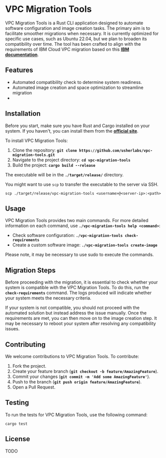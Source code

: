 # **VPC Migration Tools**

VPC Migration Tools is a Rust CLI application designed to automate software configuration and image creation tasks. The primary aim is to facilitate smoother migrations when necessary. It is currently optimized for specific use cases, such as Ubuntu 22.04, but we plan to broaden its compatibility over time. The tool has been crafted to align with the requirements of IBM Cloud VPC migration based on this **[IBM documentation](https://cloud.ibm.com/docs/vpc?topic=vpc-create-linux-custom-image)**.

## **Features**

- Automated compatibility check to determine system readiness.
- Automated image creation and space optimization to streamline migration
- 
## **Installation**

Before you start, make sure you have Rust and Cargo installed on your system. If you haven't, you can install them from the **[official site](https://www.rust-lang.org/tools/install)**.

To install VPC Migration Tools:

1. Clone the repository: **`git clone https://github.com/usherlabs/vpc-migration-tools.git`**
2. Navigate to the project directory: **`cd vpc-migration-tools`**
3. Build the project: **`cargo build --release`**

The executable will be in the **`./target/release/`** directory.

You might want to use `scp` to transfer the executable to the server via SSH.

```shell
scp ./target/release/vpc-migration-tools <username>@<server-ip>:<path>
```

## **Usage**

VPC Migration Tools provides two main commands. For more detailed information on each command, use **`./vpc-migration-tools help <command>`**:

- Check software configuration: **`./vpc-migration-tools check-requirements`**
- Create a custom software image: **`./vpc-migration-tools create-image`**

Please note, it may be necessary to use sudo to execute the commands.

## **Migration Steps**

Before proceeding with the migration, it is essential to check whether your system is compatible with the VPC Migration Tools. To do this, run the **`check-requirements`** command. The logs produced will indicate whether your system meets the necessary criteria.

If your system is not compatible, you should not proceed with the automated solution but instead address the issue manually. Once the requirements are met, you can then move on to the image creation step. It may be necessary to reboot your system after resolving any compatibility issues.

## **Contributing**

We welcome contributions to VPC Migration Tools. To contribute:

1. Fork the project.
2. Create your feature branch (**`git checkout -b feature/AmazingFeature`**).
3. Commit your changes (**`git commit -m 'Add some AmazingFeature'`**).
4. Push to the branch (**`git push origin feature/AmazingFeature`**).
5. Open a Pull Request.

## **Testing**

To run the tests for VPC Migration Tools, use the following command:

```
cargo test
```

## **License**

TODO

